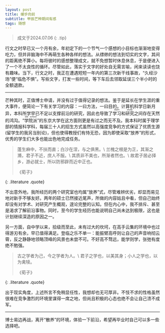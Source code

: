```yaml
---
layout: post
title: 缓步向前
subtitle: 甲辰芒种期间有感
tags: 随想
---
```


> 成文于2024.07.06
{: .tip}

行文之时早已又一个月有余，年初定下的一个节气一个感想的小目标也渐渐地变得吃力，但并非脑海中不再萌生各种各样的想法。从缥缈的想法到切实的文字，其间的距离绝不算小。每将彼时的感想整理成文，就不免想暂时休息休息，于是便进入了一个不太良性的循环。尽管如此，落实于文字的好处自无需言喻，闲来读读也饶有趣味。当下，行文之时，我正在遭遇短短一年内的第三次新干线事故，“久经沙场”便“临危不惧”。写些文字，打发一些时间，等下车后去领取延误三个半小时的全额退款。

---

芒种其时，正值博士申请，并没有过于值得记录的想法。鉴于是延长在学生涯的重大事件，便简论一下有关学习的内容：一曰方法，一曰目的。计算机科学日新月异，本科所学早已不足以支撑前沿的研究，因此也导致了<ruby>学习<rt>learn</rt></ruby>和<ruby>研究<rt>study</rt></ruby>之间存在天然的鸿沟。“<ruby>学院派<rt>old school</rt></ruby>”的东京大学在这方面则更是有过之而无不及。我本科时属于理学部的情报科学科，每届三十人的招生方式虽然以高强度竞争的方式保证了优质生源(留学生的我另当别论)，但也使得教授们有恃无恐，因为即使采取“放养”的形式，优秀的学生们大多也能出色地完成任务。

> 蓬生麻中，不扶而直；白沙在涅，与之俱黑。\\
> 兰槐之根是为芷，其渐之滫，君子不近，庶人不服。\\
> 其质非不美也，所渐者然也。\\
> 故君子居必择乡，游必就士，所以防邪辟而近中正也。
> <footer>《荀子》</footer>
{: .literature .quote}

不出意外地，我所经历的两个研究室也均属“放养”式，尽管难辨优劣，却显而易见地对新手不够友好。两年的硕士已然接近尾声，所做的内容姑且中看，但自己始终却没有对学术、对研究产生概观，遑论完整的认知。但在内心中，我不排斥、甚至是渴求了解前沿事物。同时，至今的学生经历也能说明自己尚未达到极限，这也是计划继续深造的原因之一。

另一方面，自中学以来，拾级而至此，未有过大的坎坷，在高手云集的环境中也过得游刃有余，早已值得满足。登临之乐不单一：能振臂高呼则让自己的声音响彻云霄，反之静静地领略顶峰的风景也未尝不可。不好高不骛远，能学则学，张弛有度绝不勉强。

> 古之学者为己，今之学者为人。\\
> 君子之学也，以美其身；小人之学也，以为禽犊。
> <footer>《荀子》</footer>
{: .literature .quote}

出于现实角度，上述所言不免稍显任性，我想却也无可厚非。不忮不求的性格虽然很难在竞争激烈的环境里谋得一席之地，但尚且积极的心态也绝不会让自己溃不成军。

---

博士易边再战，离开“散养”的环境，体验一下前沿，希望再毕业时自己可以多一些选择吧。
